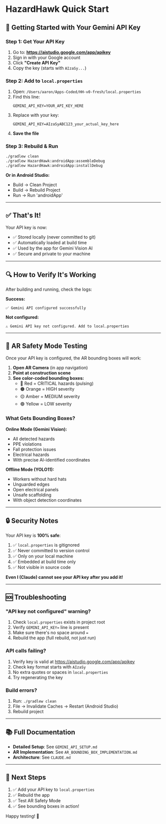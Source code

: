 # HazardHawk Quick Start

## 🚀 Getting Started with Your Gemini API Key

### Step 1: Get Your API Key

1. Go to: **https://aistudio.google.com/app/apikey**
2. Sign in with your Google account
3. Click **"Create API Key"**
4. Copy the key (starts with `AIzaSy...`)

### Step 2: Add to `local.properties`

1. Open: `/Users/aaron/Apps-Coded/HH-v0-fresh/local.properties`
2. Find this line:
   ```properties
   GEMINI_API_KEY=YOUR_API_KEY_HERE
   ```
3. Replace with your key:
   ```properties
   GEMINI_API_KEY=AIzaSyABC123_your_actual_key_here
   ```
4. **Save the file**

### Step 3: Rebuild & Run

```bash
./gradlew clean
./gradlew HazardHawk:androidApp:assembleDebug
./gradlew HazardHawk:androidApp:installDebug
```

**Or in Android Studio:**
- Build → Clean Project
- Build → Rebuild Project
- Run → Run 'androidApp'

---

## ✅ That's It!

Your API key is now:
- ✅ Stored locally (never committed to git)
- ✅ Automatically loaded at build time
- ✅ Used by the app for Gemini Vision AI
- ✅ Secure and private to your machine

---

## 🔍 How to Verify It's Working

After building and running, check the logs:

**Success:**
```
✅ Gemini API configured successfully
```

**Not configured:**
```
⚠️ Gemini API key not configured. Add to local.properties
```

---

## 📝 AR Safety Mode Testing

Once your API key is configured, the AR bounding boxes will work:

1. **Open AR Camera** (in app navigation)
2. **Point at construction scene**
3. **See color-coded bounding boxes:**
   - 🔴 Red = CRITICAL hazards (pulsing)
   - 🟠 Orange = HIGH severity
   - 🟡 Amber = MEDIUM severity
   - 🟢 Yellow = LOW severity

### What Gets Bounding Boxes?

**Online Mode (Gemini Vision):**
- All detected hazards
- PPE violations
- Fall protection issues
- Electrical hazards
- With precise AI-identified coordinates

**Offline Mode (YOLO11):**
- Workers without hard hats
- Unguarded edges
- Open electrical panels
- Unsafe scaffolding
- With object detection coordinates

---

## 🔒 Security Notes

Your API key is **100% safe**:

1. ✅ `local.properties` is gitignored
2. ✅ Never committed to version control
3. ✅ Only on your local machine
4. ✅ Embedded at build time only
5. ✅ Not visible in source code

**Even I (Claude) cannot see your API key after you add it!**

---

## 🆘 Troubleshooting

### "API key not configured" warning?

1. Check `local.properties` exists in project root
2. Verify `GEMINI_API_KEY=` line is present
3. Make sure there's no space around `=`
4. Rebuild the app (full rebuild, not just run)

### API calls failing?

1. Verify key is valid at https://aistudio.google.com/app/apikey
2. Check key format starts with `AIzaSy`
3. No extra quotes or spaces in `local.properties`
4. Try regenerating the key

### Build errors?

1. Run: `./gradlew clean`
2. File → Invalidate Caches → Restart (Android Studio)
3. Rebuild project

---

## 📚 Full Documentation

- **Detailed Setup**: See `GEMINI_API_SETUP.md`
- **AR Implementation**: See `AR_BOUNDING_BOX_IMPLEMENTATION.md`
- **Architecture**: See `CLAUDE.md`

---

## 🎯 Next Steps

1. ✅ Add your API key to `local.properties`
2. ✅ Rebuild the app
3. ✅ Test AR Safety Mode
4. ✅ See bounding boxes in action!

Happy testing! 🚀
